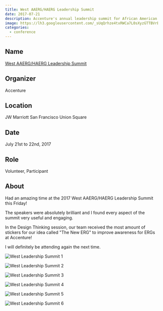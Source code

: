 ```yaml
---
title: West AAERG/HAERG Leadership Summit
date: 2017-07-21
description: Accenture's annual leadership summit for African American and Hispanic American employees.
image: https://lh3.googleusercontent.com/_sUqQrhze4txRWCa7L0sXyzGTTBVrBUj12OVfP5d9qpCsJt7t6UM2_KUe1ga3XD5bxGjBnbXUlthRfJgprsbqwHr0naP5rQV7Le-cgf5EdM_cUQavHtAbWZ9nYkclRbq7VQkG-FkVSEGPioHdeTtsZgAMC44HGfwHbbCVI0KlKvksQwNBdrtQL-IJmOVcXDUKwjTHhXpKKKgn9TXL8JjjPLco6G99Jx2T1nnw2f1DybRQoAxi-kps5lgr2PGhcsBpK7Ejd0vZFpHPhrkSPxp_qk1004i-EpDJ3pvsY76G29zcMfJ4nXsG_ORD84B6uEEcILCa8MfW0yMPTbOQAUl9mW6xZUCnPJCg0dLpd3Itcb1__JDDGbs-2MzlXecIMQqxT4mOEo8B8oUhAtQZwkmqixgk3RQvzyYkvnb7Kv5I2a8rGfQ1NQvs3Q5qoxdZjGQsxt6ikYzqX9IAPqSvUgQE6gRED46Y-Ndm-JIfNqK5-I3-qxgEIZyzwYXCrXpa7XnZF4-aDMLnzf8oumQeZfLOjqf8zc-9f6C021pgA91iX7dNtI17jWZQyJeml67qzbCkva0SgLOVA9OkBo32mSrgKjjlmH5d2DYeqSo7lvR-tld-SUNu9tBX_fEqQ3Jkk73=w1723-h969-no
categories:
  - conference
---
```


## Name

[West AAERG/HAERG Leadership Summit](https://www.accenture.com/us-en/company-diversity 'West AAERG/HAERG Leadership Summit')

## Organizer

Accenture

## Location

JW Marriott San Francisco Union Square

## Date

July 21st to 22nd, 2017

## Role

Volunteer, Participant

## About

Had an amazing time at the 2017 West AAERG/HAERG Leadership Summit this Friday!

The speakers were absolutely brilliant and I found every aspect of the summit very useful and engaging.

In the Design Thinking session, our team received the most amount of stickers for our idea called "The New ERG" to improve awareness for ERGs at Accenture!

I will definitely be attending again the next time.

![West Leadership Summit 1](https://lh3.googleusercontent.com/GjcXpHuru93atlQCNHjNiCDxHWs7O5Pa0II1ul4bOh8gIoC4uzwjiRDmXiptIn0o0zJA_H3m-nqM1FPf-m8vM5a-UNhHy0XG5JpRtPFKQI-S0zZNPsyB62JyrSUj__O36dPOJwy5P-IpOdpxZd280bK78JEEsXxJBRo9T7qKN0EAdBjGEv4d_FAR5DAfOpixITN8PJeT9QeTelI-5JA9FYJ3yiha-JPVhTdhMMFrfJwJZED4rEvY4SiubKOhsmJkRaxWKaOdymhaSrOoEmzk9URd4rA0CdEL_d_1neAgkU50N3PI714PILhHMOAAydVQDbuWiCBpDG_XOhrT8XETVlxKqpbscf61YCwzUaYfm9wP933hNkAlrvsNF6XtQRNnhViyJBudO8k0ILT-CgSMREFddlIG6Tq4lhYwCVRDtB86Y_05ppqZ0T0aheTXkylbZhiP-ng92x-1V8_pREt7WZXrhT-8JizLFdiKrFIArOsAUU0L30Lk842fja2GZ2UNJI9ciXStu4tKq0ALPD5WHp0w480rFmrf-lIMmhJr_isTK2wAqVFw6M6seqfhQRWjnBdaHN0YC2uf8heH3jfuOAUO9MGdZYYPljJMbBVubeBwVuIfsDs2vu5fxWq_qsZ7=w1292-h969-no)

![West Leadership Summit 2](https://lh3.googleusercontent.com/hxti8V6da6QsICEkPgoRv-b93fcz_1rmCjsBUfqsgO2O8q_6qQ-K0FP1raATcEaJdHq19GsTafDITuxf8i8n2KY-Gf6PIl5VwqtOTy8qbCb_BG4G3aGeB0yLQVDQ_o-PdNKGyOLEbv1khGm7pM1YlpspXTSRMyKrAV698sibCUlNDffTTDLLzEJ8ZM5DsvReG2f7SsQh9nmAZgLoNz21QmTqXg0cZ4Jx2TniSjezy8yev7K4vH1Bn8G0lT0OHfIHU7Xs1jX3WoRvYGzW0M1g9E5JSG-iJ-luqmrPGANoSKCXqKczcdS5nV_Fg2EDPdJ_5oZ7CbRfr1XVe_hxJQp1wRRXr0ECEpYk2XYQWpPJQg932PRQtXRKfLRmK6mJUMYgswk2caotvDswzo3XR4iD19i65YRTnbI_ip-ZN9Wq_noTiphCCmWGkErDfvN3AozCxUtWgk-xBPZWydfK8-1UsVeS5NwcQJjR4FTFLlc7bgxPVXXJz_k8It7XR_m1111QX0GTKz3GIeFTmCuBapCGeXB8QX2usKUPV-cMF1vgL0YmPApLy4a9tW_OjVzwGzRylykTMhyXI8PcL1N-DgRtvLp1KKGGe9ceV3g__1qeLXkOHz34DaE_iTJnkTV9Jrnz=w1280-h960-no)

![West Leadership Summit 3](https://lh3.googleusercontent.com/xfRnOm3FjfD93edfQXwdlqZzVUIpzZ1vA5ytntgB0sZkxVwa2beKZqkELdd9ayy92MsEaBZw6dcz5Ea-2s_yVequQhbmVc3NoqWsSdwnUdISqyooWXIu0u_a9yHuk3gD-AcfX8XcWkh-e47xGB_xh6PJDUzR5ZFOkOGfzVoiRMxIwerqIWM1OK6sjm9lXYvrjpHx6-_8q2kHT0JfUItEP8oDJT7RiRfT1Jeh2RMwB7o6CfsJMKwHl3OJ2mltD-s-m5O8yElJvDQp8_YHxSeRiPKXFYQIwnptKC8zAcDLBf6xULYFKfIuLrsANyv6zmX_Z_W6VsmbqeauufQYboNxEis_S6f0ex6KU0HRlyLSlk4HGoktGFNhPiLXUfMPm1L1883RM_fB3BxXWRiWG876_MUvs-ryzZFSzWPMJ0Tm2skGxyGaYux8mxtyv9wAQyn70tkdI8-ZreY3yWJdvBPpEgLtH0WKPz-PlQ2NoscfIE1HljvDn1qvsEnxAvPHefI9W4v8SgzTK_0hJKCfvMoSi2ZA3lB8Km0TjseKn-qg2CMh8HRwvJjPvSgJq6FGyIMS1iLN6tyH56SmdFEc_3NKD0VWYIUdBhDns_uwSyla4idaeXJC3TjgdHhh4OPprEoy=w1292-h969-no)

![West Leadership Summit 4](https://lh3.googleusercontent.com/_sUqQrhze4txRWCa7L0sXyzGTTBVrBUj12OVfP5d9qpCsJt7t6UM2_KUe1ga3XD5bxGjBnbXUlthRfJgprsbqwHr0naP5rQV7Le-cgf5EdM_cUQavHtAbWZ9nYkclRbq7VQkG-FkVSEGPioHdeTtsZgAMC44HGfwHbbCVI0KlKvksQwNBdrtQL-IJmOVcXDUKwjTHhXpKKKgn9TXL8JjjPLco6G99Jx2T1nnw2f1DybRQoAxi-kps5lgr2PGhcsBpK7Ejd0vZFpHPhrkSPxp_qk1004i-EpDJ3pvsY76G29zcMfJ4nXsG_ORD84B6uEEcILCa8MfW0yMPTbOQAUl9mW6xZUCnPJCg0dLpd3Itcb1__JDDGbs-2MzlXecIMQqxT4mOEo8B8oUhAtQZwkmqixgk3RQvzyYkvnb7Kv5I2a8rGfQ1NQvs3Q5qoxdZjGQsxt6ikYzqX9IAPqSvUgQE6gRED46Y-Ndm-JIfNqK5-I3-qxgEIZyzwYXCrXpa7XnZF4-aDMLnzf8oumQeZfLOjqf8zc-9f6C021pgA91iX7dNtI17jWZQyJeml67qzbCkva0SgLOVA9OkBo32mSrgKjjlmH5d2DYeqSo7lvR-tld-SUNu9tBX_fEqQ3Jkk73=w1723-h969-no)

![West Leadership Summit 5](https://lh3.googleusercontent.com/28kfLZynR_eKy16hnfTbo2GKzXscpPF-ssr7-bwqSpjIXGKJ0z9qLq2hmHx3bidLluHUAekG9bKi52mYDR9kUhvdshp3F8c5oQjzmP71b0XwWT6p-YqondrOnLiIQHOW7c8U9C8BDHm7Ji7-6E1akbZr4B-xByasZQGmzqYrjPQZLbB8w135PcvpcGDKB1qkhV7b3yWW7mE2fobv4NOF-S-g_rQTKCX5Fg1vjlfxziQ4GBLNK8JP3N0VAaJ0ckiGj2YtgsoekjWgNdGFsyzR3vv2K0bqf60g52Z6HSeTaVbU6oRSvqneWfFBJIaV-l9y0S03e_b5orSfuLlGGgKSZW7z8Np3Yr8hH2hnWbmw3A-aaPMGF3ZBJLXFsAjBlnVejfzGlw96jBU6e3IG7xeTRNc1RsTxka8xu3YK_3LftrSboUf_tdycqm143shTu3oUkmZs89RR8q8035sjW1fO1Cya15kb_DK0atIUVkd1RweiN6LLeCcA9VSeUTxdbK0DmEw567RMBgeoCE1camX8GjOpdSI_uGjyXcN-MlKLoL5pjDJZtDz3vJSqjOc5QfTN0DTudxwzWqEUnY1tVKLLwM5d28OGIAPa-p-Fhg34NPOQ2qfV7EGL11IqzozpaDCk=w1292-h969-no)

![West Leadership Summit 6](https://lh3.googleusercontent.com/JTCuupr2b4eEneIiEIKqQ1Taxr5iQx6HZghyvqVUKnClDno64ixOtjapdR2YKgivzPtZ5Gp9Y-FIlETSI5q8JE_IDALZlff7Hz0jKMuOEtBjgRBAA6DhJjEpAMT2gAJApCPC8r-j69pZe_Bz4ZpMATAOPzPdPDiIcVBAldZ7-CSVNBnV3HO53XgFgNoHO62kdBxJEUy2B4Xnr9Lmkef1NiSLpUtJowRIJz-5RbR8JPq4pcYCH7rt79ScBawJNHY--KY7NQxZGU8NhBYKW4ssvKPvxLKVrG3n9drPQ9vCgnqnGLP4F_3_ByMd8Bk9lwLSEAbLt3zAYDB_0Z6APYS6MLsz3elxkc1yTtZb6er8w_mbWMDckJHHOs6S2cCATG3Dr96xUoXc1PdPu44gTdnyH5SX3E6E-7D9pJxkI_vpE1U69TBfbgmasIPwYpOKKo8HGmb8xTOv16bs1UL7_-pp6OM2ZdTc-lObAbr1eWKmJsZU-pLIEvXgpjZd0vLQyJaeSOuG-APK2qIMz53SkevLkfXMq0luLZ_8HhIeXKHrXtZQdOAaTniirnFfKvXfIgLQsExzxpnnKj6tga-chgUwqUROnVkxbhSxBaERc_Er447z5wdc0Kt18WieeN5vSZ_K=w1292-h969-no)
